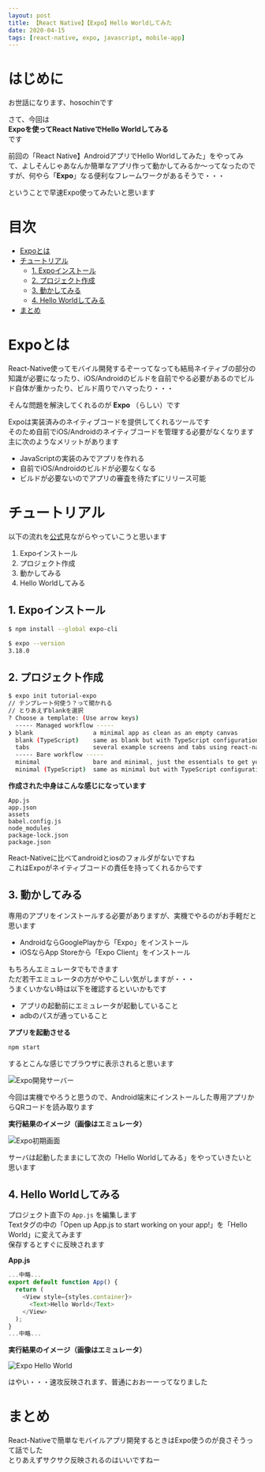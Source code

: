 ```yaml
---
layout: post
title: 【React Native】【Expo】Hello Worldしてみた
date: 2020-04-15
tags: [react-native, expo, javascript, mobile-app]
---
```


# はじめに

お世話になります、hosochinです  

さて、今回は  
**Expoを使ってReact NativeでHello Worldしてみる**  
です  

前回の「React Native】AndroidアプリでHello Worldしてみた」をやってみて、よしそんじゃあなんか簡単なアプリ作って動かしてみるか〜ってなったのですが、何やら「**Expo**」なる便利なフレームワークがあるそうで・・・

ということで早速Expo使ってみたいと思います

# 目次

- [Expoとは](#expoとは)
- [チュートリアル](#チュートリアル)
  - [1. Expoインストール](#1-expoインストール)
  - [2. プロジェクト作成](#2-プロジェクト作成)
  - [3. 動かしてみる](#3-動かしてみる)
  - [4. Hello Worldしてみる](#4-hello-worldしてみる)
- [まとめ](#まとめ)

# Expoとは

React-Native使ってモバイル開発するぞーってなっても結局ネイティブの部分の知識が必要になったり、iOS/Androidのビルドを自前でやる必要があるのでビルド自体が重かったり、ビルド周りでハマったり・・・

そんな問題を解決してくれるのが **Expo** （らしい）です  

Expoは実装済みのネイティブコードを提供してくれるツールです  
そのため自前でiOS/Androidのネイティブコードを管理する必要がなくなります  
主に次のようなメリットがあります

- JavaScriptの実装のみでアプリを作れる
- 自前でiOS/Androidのビルドが必要なくなる
- ビルドが必要ないのでアプリの審査を待たずにリリース可能

# チュートリアル

以下の流れを[公式](https://docs.expo.io/versions/v37.0.0/get-started/installation/)見ながらやっていこうと思います

1. Expoインストール
2. プロジェクト作成
3. 動かしてみる
4. Hello Worldしてみる

## 1. Expoインストール

```bash
$ npm install --global expo-cli

$ expo --version
3.18.0
```

## 2. プロジェクト作成

```bash
$ expo init tutorial-expo
// テンプレート何使う？って聞かれる
// とりあえずblankを選択
? Choose a template: (Use arrow keys)
  ----- Managed workflow -----
❯ blank                 a minimal app as clean as an empty canvas 
  blank (TypeScript)    same as blank but with TypeScript configuration 
  tabs                  several example screens and tabs using react-navigation 
  ----- Bare workflow -----
  minimal               bare and minimal, just the essentials to get you started 
  minimal (TypeScript)  same as minimal but with TypeScript configuration
```

**作成された中身はこんな感じになっています**

```
App.js
app.json
assets
babel.config.js
node_modules
package-lock.json
package.json
```

React-Nativeに比べてandroidとiosのフォルダがないですね  
これはExpoがネイティブコードの責任を持ってくれるからです

## 3. 動かしてみる

専用のアプリをインストールする必要がありますが、実機でやるのがお手軽だと思います  
- AndroidならGooglePlayから「Expo」をインストール  
- iOSならApp Storeから「Expo Client」をインストール  

もちろんエミュレータでもできます  
ただ若干エミュレータの方がややこしい気がしますが・・・  
うまくいかない時は以下を確認するといいかもです  
- アプリの起動前にエミュレータが起動していること  
- adbのパスが通っていること

**アプリを起動させる**

```bash
npm start
```

するとこんな感じでブラウザに表示されると思います

![Expo開発サーバー](/assets/expo-dev-server.png)

今回は実機でやろうと思うので、Android端末にインストールした専用アプリからQRコードを読み取ります

**実行結果のイメージ（画像はエミュレータ）**

![Expo初期画面](/assets/expo-initial-screen.png)

サーバは起動したままにして次の「Hello Worldしてみる」をやっていきたいと思います

## 4. Hello Worldしてみる

プロジェクト直下の `App.js` を編集します  
Textタグの中の「Open up App.js to start working on your app!」を「Hello World」に変えてみます  
保存するとすぐに反映されます

**App.js**

```javascript
...中略...
export default function App() {
  return (
    <View style={styles.container}>
      <Text>Hello World</Text>
    </View>
  );
}
...中略...
```

**実行結果のイメージ（画像はエミュレータ）**

![Expo Hello World](/assets/expo-hello-world.png)

はやい・・・速攻反映されます、普通におおーーってなりました

# まとめ

React-Nativeで簡単なモバイルアプリ開発するときはExpo使うのが良さそうって話でした  
とりあえずサクサク反映されるのはいいですねー
